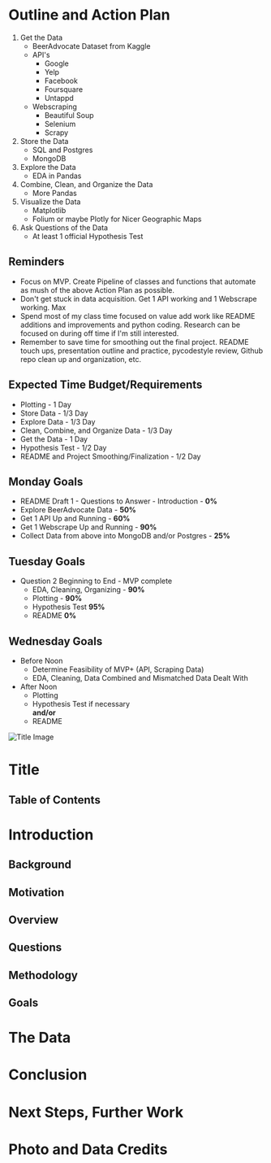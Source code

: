 # Outline and Action Plan

1. Get the Data
    * BeerAdvocate Dataset from Kaggle
    * API's 
        * Google
        * Yelp
        * Facebook
        * Foursquare
        * Untappd
    * Webscraping
        * Beautiful Soup
        * Selenium
        * Scrapy
2. Store the Data
    * SQL and Postgres
    * MongoDB
3. Explore the Data
    * EDA in Pandas
4. Combine, Clean, and Organize the Data
    * More Pandas
5. Visualize the Data
    * Matplotlib
    * Folium or maybe Plotly for Nicer Geographic Maps
6. Ask Questions of the Data
    * At least 1 official Hypothesis Test


## Reminders
* Focus on MVP. Create Pipeline of classes and functions that automate as mush of the above Action Plan as possible.
* Don't get stuck in data acquisition. Get 1 API working and 1 Webscrape working. Max
* Spend most of my class time focused on value add work like README additions and improvements and python coding. Research can be focused on during off time if I'm still interested.
* Remember to save time for smoothing out the final project. README touch ups, presentation outline and practice, pycodestyle review, Github repo clean up and organization, etc.

## Expected Time Budget/Requirements
* Plotting - 1 Day
* Store Data - 1/3 Day
* Explore Data - 1/3 Day
* Clean, Combine, and Organize Data - 1/3 Day
* Get the Data - 1 Day
* Hypothesis Test - 1/2 Day
* README and Project Smoothing/Finalization - 1/2 Day

## Monday Goals
* README Draft 1 - Questions to Answer - Introduction - **0%**
* Explore BeerAdvocate Data -  **50%**
* Get 1 API Up and Running - **60%**
* Get 1 Webscrape Up and Running - **90%**
* Collect Data from above into MongoDB and/or Postgres - **25%**

## Tuesday Goals
* Question 2 Beginning to End - MVP complete
    * EDA, Cleaning, Organizing - **90%**
    * Plotting - **90%**
    * Hypothesis Test **95%**
    * README **0%**

## Wednesday Goals
* Before Noon
    * Determine Feasibility of MVP+ (API, Scraping Data)
    * EDA, Cleaning, Data Combined and Mismatched Data Dealt With
* After Noon
    * Plotting
    * Hypothesis Test if necessary  
    **and/or**
    * README


![Title Image]()

# Title

## Table of Contents

# Introduction

## Background
## Motivation
## Overview
## Questions
## Methodology
## Goals

# The Data




# Conclusion

# Next Steps, Further Work

# Photo and Data Credits